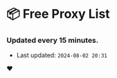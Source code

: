 # :package: Free Proxy List
### Updated every 15 minutes.

- Last updated: `2024-08-02 20:31`

:heart:

